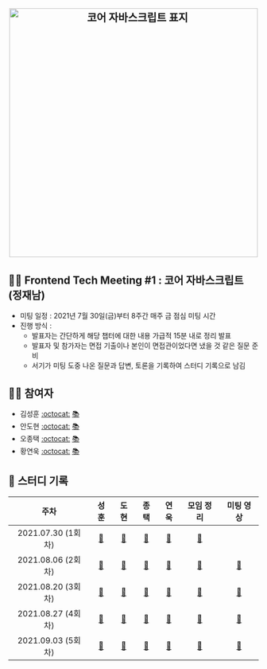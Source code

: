 <h2 align="center">
  <img src="https://user-images.githubusercontent.com/35240142/127080737-3ac776ee-6977-4eaf-b800-b1233da77d93.png" alt="코어 자바스크립트 표지" width="500">
</h2>

## 👨‍💻 Frontend Tech Meeting #1 : 코어 자바스크립트 (정재남)

- 미팅 일정 : 2021년 7월 30일(금)부터 8주간 매주 금 점심 미팅 시간
- 진행 방식 :
  - 발표자는 간단하게 해당 챕터에 대한 내용 가급적 15분 내로 정리 발표
  - 발표자 및 참가자는 면접 기출이나 본인이 면접관이었다면 냈을 것 같은 질문 준비
  - 서기가 미팅 도중 나온 질문과 답변, 토론을 기록하여 스터디 기록으로 남김

## 🙇‍♂️ 참여자

- 김성훈 [:octocat:](https://github.com/Tonyk0901) [📚](https://velog.io/@tonyk0901)
- 안도현 [:octocat:](https://github.com/) [📚](https://brunch.co.kr/@a3869b174cc1492/1)
- 오종택 [:octocat:](https://github.com/saengmotmi) [📚](https://saengmotmi.netlify.app/)
- 황연욱 [:octocat:](https://github.com/younuk23) [📚](https://solveaproblem.dev/)

## 📘 스터디 기록

|        주차        |                                      성훈                                       |                                           도현                                           |                                                        종택                                                        |                               연욱                                |          모임 정리           |                      미팅 영상                      |
| :----------------: | :-----------------------------------------------------------------------------: | :--------------------------------------------------------------------------------------: | :----------------------------------------------------------------------------------------------------------------: | :---------------------------------------------------------------: | :--------------------------: | :-------------------------------------------------: |
| 2021.07.30 (1회차) |      [:link:](https://wecode.notion.site/622be987d093402686149eb3e675e9d0)      |                    [:link:](https://brunch.co.kr/@a3869b174cc1492/1)                     |     [:link:](https://saengmotmi.netlify.app/study/2021-07-30-%EB%8D%B0%EC%9D%B4%ED%84%B0-%ED%83%80%EC%9E%85/)      |     [:link:](https://solveaproblem.dev/javacsript-data-type/)     | [:link:](./meeting/week1.md) |                                                     |
| 2021.08.06 (2회차) |      [:link:](https://wecode.notion.site/ec32f36a0814465d9a30583134d90d66)      |                    [:link:](https://brunch.co.kr/@a3869b174cc1492/1)                     | [:link:](https://saengmotmi.netlify.app/study/2021-08-05-%EC%8B%A4%ED%96%89-%EC%BB%A8%ED%85%8D%EC%8A%A4%ED%8A%B8/) | [:link:](https://solveaproblem.dev/javascript-execution-context/) | [:link:](./meeting/week2.md) |        [:link:](https://vimeo.com/583827837)        |
| 2021.08.20 (3회차) | [:link:](https://wecode.notion.site/This-mojo-8863d2d97d814906925822565f7a0df4) | [:link:](https://wecode.notion.site/What-is-this-in-JS-66b73330b1cd4a6c8b9ea4c8e08e822b) |                          [:link:](https://saengmotmi.netlify.app/study/2021-08-18-this/)                           |       [:link:](https://solveaproblem.dev/javascript-this/)        | [:link:](./meeting/week3.md) | [:link:](https://vimeo.com/manage/videos/591404811) |
| 2021.08.27 (4회차) |                                   [:link:](https://wecode.notion.site/Callback-mojo-75d8af2eef3442b08ef47a866b3a8576)                                    |                                        [:link:](https://wecode.notion.site/e23408e73ee24d45b6e63f59b60742c8)                                        |          [:link:](https://saengmotmi.netlify.app/study/2021-08-23-%EC%BD%9C%EB%B0%B1-%ED%95%A8%EC%88%98/)          |                            [:link:](https://solveaproblem.dev/javascript-callback-function/)                             | [:link:](./meeting/week4.md) |                     [:link:]()                      |
| 2021.09.03 (5회차) |                                   [:link:](https://wecode.notion.site/Callback-mojo-75d8af2eef3442b08ef47a866b3a8576)                                    |                                        [:link:](https://wecode.notion.site/0012dd69d01543a98b1b3c35bb9317f8)                                        |          [:link:](https://saengmotmi.netlify.app/study/2021-09-01-%ED%81%B4%EB%A1%9C%EC%A0%80/)          |                            [:link:](https://solveaproblem.dev/javascript-closure/)                             | [:link:](./meeting/week4.md) |                     [:link:]()                      |
